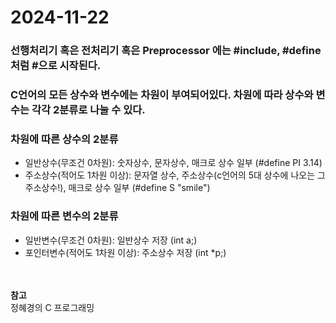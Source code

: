 # 2024-11-22
### 선행처리기 혹은 전처리기 혹은 Preprocessor 에는 #include, #define 처럼 #으로 시작된다.

### C언어의 모든 상수와 변수에는 차원이 부여되어있다. 차원에 따라 상수와 변수는 각각 2분류로 나눌 수 있다.

### 차원에 따른 상수의 2분류
* 일반상수(무조건 0차원): 숫자상수, 문자상수, 매크로 상수 일부 (#define PI 3.14)
* 주소상수(적어도 1차원 이상): 문자열 상수, 주소상수(c언어의 5대 상수에 나오는 그 주소상수!), 매크로 상수 일부 (#define S "smile")

### 차원에 따른 변수의 2분류
* 일반변수(무조건 0차원): 일반상수 저장 (int a;)
* 포인터변수(적어도 1차원 이상): 주소상수 저장 (int *p;)


<br><br>
**참고**<br>
정혜경의 C 프로그래밍
